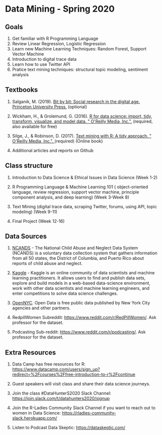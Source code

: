 # Data Mining - Spring 2020

## Goals 

1. Get familiar with R Programming Language 
2. Review Linear Regression, Logistic Regression
3. Learn new Machine Learning Techniques: Random Forest, Support Vector Machine 
4. Introduction to digital trace data 
5. Learn how to use Twitter API 
6. Pratice text mining techniques: structural topic modeling, sentiment analysis 

## Textbooks 

1. Salganik, M. (2019).
[Bit by bit: Social research in the digital age. Princeton University Press.](https://www.amazon.com/Bit-Social-Research-Digital-Age/dp/0691158649/ref=sr_1_1?keywords=bit+by+bit+matthew&qid=1579712331&sr=8-1 ) (optional) 
 
2. Wickham, H., & Grolemund, G. (2016). [R for data science: import, tidy, transform, visualize, and model data. " O'Reilly Media, Inc.".](https://r4ds.had.co.nz/) (required, also available for free) 

3. Silge, J., & Robinson, D. (2017). [Text mining with R: A tidy approach. " O'Reilly Media, Inc.". ](https://www.tidytextmining.com/)(required) (Online book) 

4. Additional articles and reports on Github 
 

## Class structure 
 
1. Introduction to Data Science & Ethical Issues in Data Science (Week 1-2)

2. R Programming Language & Machine Learning 101 ( object-oriented language, review regression, support vector machine, principle component analysis, and deep learning) (Week 3-Week 8)

3. Text Mining (digital trace data, scraping Twitter, forums, using API, topic modeling) (Week 9-11)

4. Final Project (Week 12-16)
 
## Data Sources 

1. [NCANDS](https://www.acf.hhs.gov/cb/research-data-technology/reporting-systems/ncands) - The National Child Abuse and Neglect Data System (NCANDS) is a voluntary data collection system that gathers information from all 50 states, the District of Columbia, and Puerto Rico about reports of child abuse and neglect.

2. [Kaggle](https://www.kaggle.com/) - Kaggle is an online community of data scientists and machine learning practitioners. It allows users to find and publish data sets, explore and build models in a web-based data-science environment, work with other data scientists and machine learning engineers, and enter competitions to solve data science challenges.

3. [OpenNYC](https://opendata.cityofnewyork.us/). Open Data is free public data published by New York City agencies and other partners. 

4. RedpillWomen Subreddit: https://www.reddit.com/r/RedPillWomen/. Ask professor for the dataset.  

5. Podcasting Sub-reddit: https://www.reddit.com/r/podcasting/. Ask professor for the dataset.  


## Extra Resources 

1. Data Camp has free resources for R: https://www.datacamp.com/users/sign_up?redirect=%2Fcourses%2Ffree-introduction-to-r%2Fcontinue

2. Guest speakers will visit class and share their data science journeys. 

3. Join the class #DataHunterS2020 Slack Channel: https://join.slack.com/t/datahunters2020/signup

4. Join the R-Ladies Community Slack Channel if you want to reach out to women in Data Science: https://rladies-community-slack.herokuapp.com/

5. Listen to Podcast Data Skeptic: https://dataskeptic.com/ 
 
 
